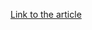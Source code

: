 [Link to the article](https://thehackernews.com/2024/11/master-certificate-management-join-this.html)
